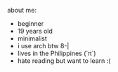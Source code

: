 about me:
- beginner
- 19 years old
- minimalist
- i use arch btw 8-|
- lives in the Philippines (´π`)
- hate reading but want to learn :(
